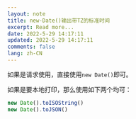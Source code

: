 ```yaml
---
layout: note
title: new-Date()输出带TZ的标准时间
excerpt: Read more...
date: 2022-5-29 14:17:11
updated: 2022-5-29 14:17:11
comments: false
lang: zh-CN
---
```


如果是请求使用，直接使用`new Date()`即可。

如果是要本地打印，那么使用如下两个均可：

```js
new Date().toISOString()
new Date().toJSON()
```
  